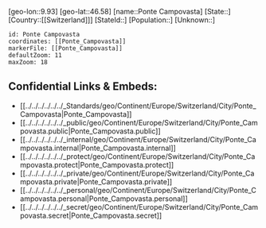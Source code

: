 ﻿---
location: [46.58,9.93]
mapzoom: [7,12] 
mapmarker: city 
type: City
tags:
- geo/City


SpocWebEntityId: 33446
isDeleted: false
confidential: public

---
[geo-lon::9.93]
[geo-lat::46.58]
[name::Ponte Campovasta]
[State::]
[Country::[[Switzerland]]]
[StateId::]
[Population::]
[Unknown::]


```leaflet
id: Ponte Campovasta
coordinates: [[Ponte_Campovasta]]
markerFile: [[Ponte_Campovasta]]
defaultZoom: 11 
maxZoom: 18
```


## Confidential Links & Embeds: 
- [[../../../../../../_Standards/geo/Continent/Europe/Switzerland/City/Ponte_Campovasta|Ponte_Campovasta]] 
- [[../../../../../../_public/geo/Continent/Europe/Switzerland/City/Ponte_Campovasta.public|Ponte_Campovasta.public]] 
- [[../../../../../../_internal/geo/Continent/Europe/Switzerland/City/Ponte_Campovasta.internal|Ponte_Campovasta.internal]] 
- [[../../../../../../_protect/geo/Continent/Europe/Switzerland/City/Ponte_Campovasta.protect|Ponte_Campovasta.protect]] 
- [[../../../../../../_private/geo/Continent/Europe/Switzerland/City/Ponte_Campovasta.private|Ponte_Campovasta.private]] 
- [[../../../../../../_personal/geo/Continent/Europe/Switzerland/City/Ponte_Campovasta.personal|Ponte_Campovasta.personal]] 
- [[../../../../../../_secret/geo/Continent/Europe/Switzerland/City/Ponte_Campovasta.secret|Ponte_Campovasta.secret]] 
